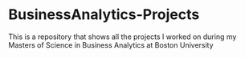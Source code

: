 # BusinessAnalytics-Projects
This is a repository that shows all the projects I worked on during my Masters of Science in Business Analytics at Boston University

